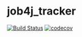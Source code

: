 # job4j_tracker
[![Build Status](https://travis-ci.org/mikhail43435/job4j_tracker.svg?branch=master)](https://travis-ci.org/mikhail43435/job4j_tracker)
[![codecov](https://codecov.io/gh/mikhail43435/job4j_tracker/branch/master/graph/badge.svg)](https://codecov.io/gh/mikhail43435/job4j_tracker)